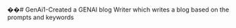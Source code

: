 ��#   G e n A i 1 - Created a GENAI blog Writer which writes a blog based on the prompts and keywords
 
